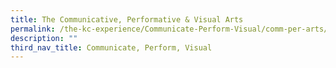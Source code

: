 ```yaml
---
title: The Communicative, Performative & Visual Arts
permalink: /the-kc-experience/Communicate-Perform-Visual/comm-per-arts/
description: ""
third_nav_title: Communicate, Perform, Visual
---
```

